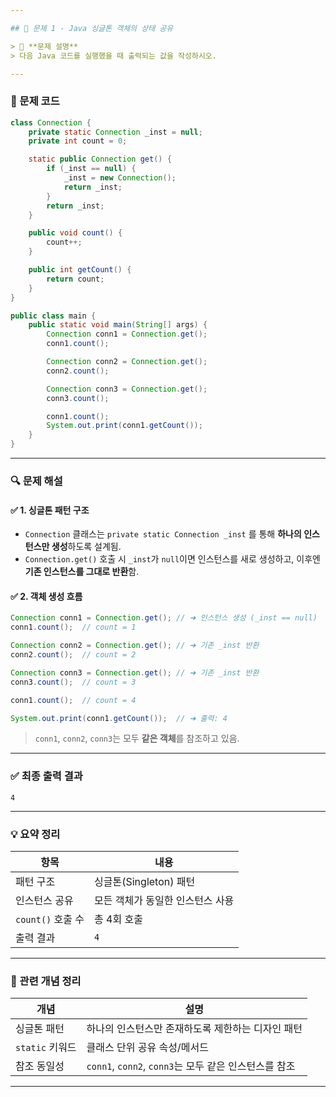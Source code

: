 ```yaml
---

## 🧩 문제 1 - Java 싱글톤 객체의 상태 공유

> 📌 **문제 설명**
> 다음 Java 코드를 실행했을 때 출력되는 값을 작성하시오.

---
```


### 📄 문제 코드

```java
class Connection {
    private static Connection _inst = null;
    private int count = 0;

    static public Connection get() {
        if (_inst == null) {
            _inst = new Connection();
            return _inst;
        }
        return _inst;
    }

    public void count() {
        count++;
    }

    public int getCount() {
        return count;
    }
}

public class main {
    public static void main(String[] args) {
        Connection conn1 = Connection.get();
        conn1.count();

        Connection conn2 = Connection.get();
        conn2.count();

        Connection conn3 = Connection.get();
        conn3.count();

        conn1.count();
        System.out.print(conn1.getCount());
    }
}
```

---

### 🔍 문제 해설

#### ✅ 1. 싱글톤 패턴 구조

* `Connection` 클래스는 `private static Connection _inst` 를 통해 **하나의 인스턴스만 생성**하도록 설계됨.
* `Connection.get()` 호출 시 `_inst`가 `null`이면 인스턴스를 새로 생성하고, 이후엔 **기존 인스턴스를 그대로 반환**함.

#### ✅ 2. 객체 생성 흐름

```java
Connection conn1 = Connection.get(); // ➜ 인스턴스 생성 (_inst == null)
conn1.count();  // count = 1

Connection conn2 = Connection.get(); // ➜ 기존 _inst 반환
conn2.count();  // count = 2

Connection conn3 = Connection.get(); // ➜ 기존 _inst 반환
conn3.count();  // count = 3

conn1.count();  // count = 4

System.out.print(conn1.getCount());  // ➜ 출력: 4
```

> `conn1`, `conn2`, `conn3`는 모두 **같은 객체**를 참조하고 있음.

---

### ✅ 최종 출력 결과

```
4
```

---

### 💡 요약 정리

| 항목             | 내용                 |
| -------------- | ------------------ |
| 패턴 구조          | 싱글톤(Singleton) 패턴  |
| 인스턴스 공유        | 모든 객체가 동일한 인스턴스 사용 |
| `count()` 호출 수 | 총 4회 호출            |
| 출력 결과          | `4`                |

---

### 📘 관련 개념 정리

| 개념           | 설명                                        |
| ------------ | ----------------------------------------- |
| 싱글톤 패턴       | 하나의 인스턴스만 존재하도록 제한하는 디자인 패턴               |
| `static` 키워드 | 클래스 단위 공유 속성/메서드                          |
| 참조 동일성       | `conn1`, `conn2`, `conn3`는 모두 같은 인스턴스를 참조 |

---